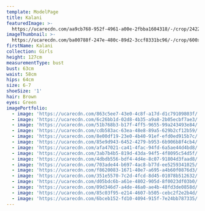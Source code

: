 ```yaml
---
template: ModelPage
title: Kalani
featuredImage: >-
  https://ucarecdn.com/aa9cb768-952f-4961-a00e-2fbba1604318/-/crop/2422x1204/0,109/-/preview/
imageThumbnail: >-
  https://ucarecdn.com/ba00788f-247e-480c-89d2-3ccf8331bc96/-/crop/600x746/392,292/-/preview/
firstName: Kalani
collection: Girls
height: 127cm
measurementType: bust
bust: 63cm
waist: 58cm
hips: 64cm
size: 6-7
shoeSize: '1'
hair: Brown
eyes: Green
imagePortfolio:
  - image: 'https://ucarecdn.com/863c5ee7-43e0-4c8f-a17d-d1c79109803f/'
  - image: 'https://ucarecdn.com/6c26bb1d-02d8-4b35-a9a8-2b05ecbf7ae3/'
  - image: 'https://ucarecdn.com/51b768b3-b17f-4ff5-9655-99a243493e84/'
  - image: 'https://ucarecdn.com/cdb583ac-63ea-48e8-89a5-629b2cf12b59/'
  - image: 'https://ucarecdn.com/8e00df19-23e0-4b40-91ef-efd0ed915b7c/'
  - image: 'https://ucarecdn.com/85e9d943-6452-4279-b953-6b906b8f4cb4/'
  - image: 'https://ucarecdn.com/afa47021-ca41-4fac-94fd-6a5ae44d4bd8/'
  - image: 'https://ucarecdn.com/3ab7b4b5-819d-43da-94f5-4f8095c54d5f/'
  - image: 'https://ucarecdn.com/4dbdb556-bdf4-4d4e-8c07-91804d3faad8/'
  - image: 'https://ucarecdn.com/703ade44-b697-4ac8-b77d-ee5259341025/'
  - image: 'https://ucarecdn.com/f8620083-1671-40e7-a695-a4b60f0876d3/'
  - image: 'https://ucarecdn.com/351e5570-7c2d-4fcd-8d45-01078b512632/'
  - image: 'https://ucarecdn.com/d05bdc6b-a61e-4802-905d-8f0023df03b0/'
  - image: 'https://ucarecdn.com/09d346d7-a4de-46a0-ae4b-48fd3de0858d/'
  - image: 'https://ucarecdn.com/85c03f95-e214-4607-b505-cebc2f2e2b4d/'
  - image: 'https://ucarecdn.com/6bceb152-fd10-4094-915f-7e24bb787335/'
---
```



